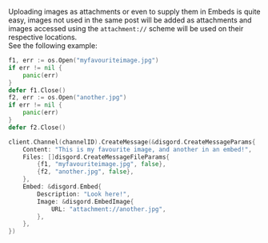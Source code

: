 Uploading images as attachments or even to supply them in Embeds is quite easy,
images not used in the same post will be added as attachments
and images accessed using the `attachment://` scheme will be used on their respective locations.  
See the following example:

```go
f1, err := os.Open("myfavouriteimage.jpg")
if err != nil {
	panic(err)
}
defer f1.Close()
f2, err := os.Open("another.jpg")
if err != nil {
	panic(err)
}
defer f2.Close()

client.Channel(channelID).CreateMessage(&disgord.CreateMessageParams{
	Content: "This is my favourite image, and another in an embed!",
	Files: []disgord.CreateMessageFileParams{
		{f1, "myfavouriteimage.jpg", false},
		{f2, "another.jpg", false},
	},
	Embed: &disgord.Embed{
		Description: "Look here!",
		Image: &disgord.EmbedImage{
			URL: "attachment://another.jpg",
		},
	},
})
```
